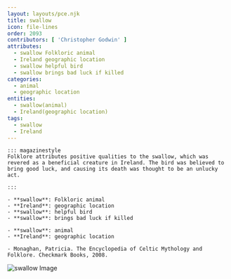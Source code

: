 ```yaml
---
layout: layouts/pce.njk
title: swallow
icon: file-lines
order: 2093
contributors: [ 'Christopher Godwin' ]
attributes:
  - swallow Folkloric animal
  - Ireland geographic location
  - swallow helpful bird
  - swallow brings bad luck if killed
categories:
  - animal
  - geographic location
entities:
  - swallow(animal)
  - Ireland(geographic location)
tags:
  - swallow
  - Ireland
---
```

``` tab [group1:Info]
::: magazinestyle
Folklore attributes positive qualities to the swallow, which was revered as a beneficial creature in Ireland. The bird was believed to bring good luck, and causing its death was thought to be an unlucky act.

:::
```
``` tab [group1:Attributes]
- **swallow**: Folkloric animal
- **Ireland**: geographic location
- **swallow**: helpful bird
- **swallow**: brings bad luck if killed
```
``` tab [group1:Entities]
- **swallow**: animal
- **Ireland**: geographic location
```
``` tab [group1:Sources]
- Monaghan, Patricia. The Encyclopedia of Celtic Mythology and Folklore. Checkmark Books, 2008.
```
![swallow Image](https://upload.wikimedia.org/wikipedia/commons/thumb/2/2f/Pied-winged_swallow_%28Hirundo_leucosoma%29.jpg/1200px-Pied-winged_swallow_%28Hirundo_leucosoma%29.jpg)

